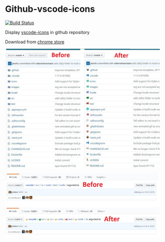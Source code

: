 # Github-vscode-icons

[![Build Status](https://travis-ci.org/dderevjanik/github-vscode-icons.svg?branch=master)](https://travis-ci.org/dderevjanik/github-vscode-icons)

Display [vscode-icons](https://github.com/vscode-icons/vscode-icons) in github repository

Download from [chrome store](https://chrome.google.com/webstore/detail/vscode-github-icons/hoccpcefjcgnabbmojbfoflggkecmpgd?utm_source=github)

![screen_repo](docs/screen_repo.jpg)

![screen_path](docs/screen_path.jpg)
